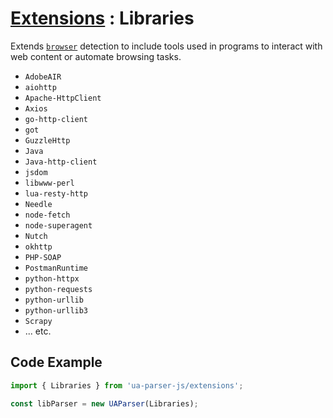 # [Extensions](/api/submodules/extensions/overview) : Libraries

Extends [`browser`](/api/main/get-browser) detection to include tools used in programs to interact with web content or automate browsing tasks.

- `AdobeAIR`
- `aiohttp`
- `Apache-HttpClient`
- `Axios`
- `go-http-client`
- `got`
- `GuzzleHttp`
- `Java`
- `Java-http-client`
- `jsdom`
- `libwww-perl`
- `lua-resty-http`
- `Needle`
- `node-fetch`
- `node-superagent`
- `Nutch`
- `okhttp`
- `PHP-SOAP`
- `PostmanRuntime`
- `python-httpx`
- `python-requests`
- `python-urllib`
- `python-urllib3`
- `Scrapy`
- ... etc.

## Code Example

```js
import { Libraries } from 'ua-parser-js/extensions';

const libParser = new UAParser(Libraries);
```